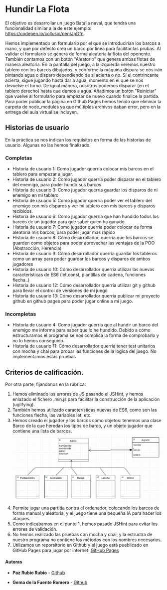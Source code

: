# Hundir La Flota

El objetivo es desarrollar un juego Batalla naval, que tendrá una funcionalidad similar a la de este ejemplo: https://codepen.io/collosic/pen/JpDfn.

Hemos implementado un formulario por el que se introducirían los barcos a mano, y que por defecto crea un barco por línea para facilitar las prubas. Al validar el formulario se genera de forma aleatoria la flota del oponente. También contamos con un botón "Aleatorio" que genera ambas flotas de manera aleatoria. 
En la pantalla del juego, a la izquierda veremos nuestro tablero con los barcos dibujados, y conforme la máquina dispara se nos irán pintando agua o disparo dependiendo de si acierta o no. Si el contrincante acierta, sigue jugando hasta dar a agua, momento en el que se nos devuelve el turno. De igual manera, nosotros podemos disparar (en el tablero derecho) hasta que demos a agua. Añadimos un botón "Reiniciar" que vuelve al formulario para empezar de nuevo cuando finalice la partida.
Para poder publicar la página en Github Pages hemos tenido que eliminar la carpeta de node_modules ya que múltiples archivos daban error, pero en la entrega del aula virtual se incluyen.

## Historias de usuario
En la práctica se nos indican los requisitos en forma de las historias de usuario. Algunas no las hemos finalizado.

### Completas
* Historía de usuario 1: Como jugador querría colocar mis barcos en el tablero para empezar a jugar. 
* Historía de usuario 2: Como jugador querría poder disparar en el tablero del enemigo, para poder hundir sus barcos
* Historía de usuario 3: Como jugador querría guardar los disparos de ni enemigo en mi tablero
* Historía de usuario 5: Como jugador querría poder ver el tablero del enemigo con mis disparos y ver mi tablero con mis barcos y disparos recibidos.
* Historia de usuario 6: Como jugador querría que han hundido todos los barcos de un jugador para que saber quien ha ganado
* Historía de usuario 7: Como jugador querría poder colocar de forma aleatoria mis barcos, para poder jugar mas rápido
* Historía de usuario 8: Cómo desarrollador, querría que los barcos se guarden como objetos para poder aprovechar las ventajas de la POO (Abstracción, Herencia)
* Historía de usuario 9: Cómo desarrollador querría guardar los tableros como un array para poder guardar los barcos y disparos de ambos jugadores
* Historía de usuario 10: Cómo desarrollador querría utilizar las nuevas características de ES6 (let,const, plantillas de cadena, funciones flecha..) 
* Historía de usuario 12: Cómo desarrollador querría utilizar git y github para llevar el control de versiones de mi juego
* Historía de usuario 13: Cómo desarrollador querría publicar mi proyecto github en github pages para poder jugar online a mi juego.

### Incompletas
* Historía de usuario 4: Como jugador querría que al hundir un barco del enemigo me informe para saber que lo he hundido. Debido a cómo estructuramos el programa se nos complica la forma de comprobarlo y no lo hemos conseguido.
* Historía de usuario 11: Cómo desarrollador querría tener test unitarios con mocha y chai para probar las funciones de la lógica del juego. No implementamos estas pruebas

## Criterios de calificación.

Por otra parte, fijandonos en la rúbrica:
1. Hemos eliminado los errores de JS pasando el JSHint, y hemos enlazado el fichero .min.js para facilitar la construcción de la aplicación (uglifying). 
2. También hemos utilizado características nuevas de ES6, como son las funciones flecha, las variables let, etc. 
3. Hemos creado el jugador y los barcos como objetos: tenemos una clase Barco de la que heredan los tipos de barco, y un objeto jugador que contiene una lista de barcos.
![alt text](https://github.com/PazRubio/hundirLaFlota/blob/master/UML.JPG)
4. Permite jugar una partida contra el ordenador, colocando los barcos de forma manual y aleatoria, y el juego tiene una pequeña IA para hacer los ataques.
5. Como indicabamos en el punto 1, hemos pasado JSHint para evitar los errores de validación.
6. No hemos realizado las pruebas con mocha y chai, y la estructra de nuestro programa no contiene los métodos con los nombres necesarios.
7. Utilizamos un reporsitorio en Github y el juego está pueblicado en GitHub Pages para jugar por internet: [GitHub Pages](https://pazrubio.github.io/hundirLaFlota/)	


#### Autoras

- **Paz Rubio Rubio** - [Github](https://github.com/PazRubio)

- **Gema de la Fuente Romero** - [Github](https://github.com/Gema-de-la-Fuente)

